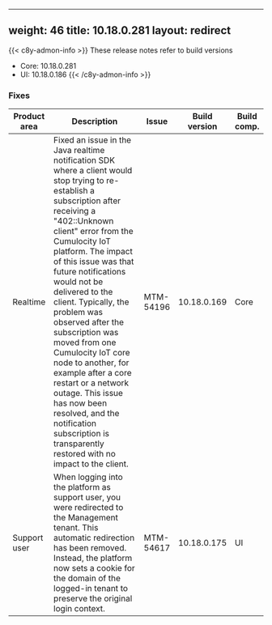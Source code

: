 
---
weight: 46
title: 10.18.0.281
layout: redirect
---

{{< c8y-admon-info >}}
These release notes refer to build versions
- Core: 10.18.0.281
- UI: 10.18.0.186
{{< /c8y-admon-info >}}


### Fixes

<table>
<colgroup>
<col style="width: 15%;">
<col style="width:50%;">
<col style="width: 10%;">
<col style="width: 12%;">
<col style="width: 13%;">
</colgroup>
<thead><tr>
<th>
Product area</th>
<th>
Description</th>
<th>
Issue</th>
<th>
Build version</th>
<th>Build comp.</th>
</tr>
</thead><tbody>

<tr>
<td>Realtime</td>
<td>Fixed an issue in the Java realtime notification SDK where a client would stop trying to re-establish a subscription after receiving a "402::Unknown client" error from the Cumulocity IoT platform. The impact of this issue was that future notifications would not be delivered to the client. Typically, the problem was observed after the subscription was moved from one Cumulocity IoT core node to another, for example after a core restart or a network outage. This issue has now been resolved, and the notification subscription is transparently restored with no impact to the client.</td>
<td>MTM-54196</td>
<td>10.18.0.169</td>
<td>Core</td>
</tr>

<tr>
<td>Support user</td>
<td>When logging into the platform as support user, you were redirected to the Management tenant. This automatic redirection has been removed. Instead, the platform now sets a cookie for the domain of the logged-in tenant to preserve the original login context.</td>
<td>MTM-54617</td>
<td>10.18.0.175</td>
<td>UI</td>
</tr>


</tbody></table>

